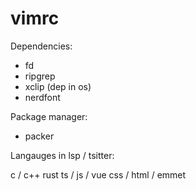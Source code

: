 # vimrc
Dependencies: 

* fd
* ripgrep
* xclip (dep in os)
* nerdfont

Package manager:

* packer

Langauges in lsp / tsitter:

c / c++
rust
ts / js / vue
css / html / emmet

